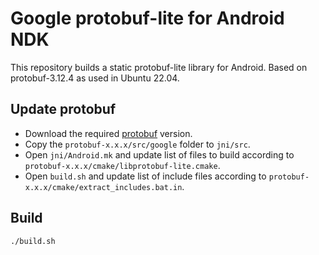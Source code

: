 # Google protobuf-lite for Android NDK

This repository builds a static protobuf-lite library for Android.
Based on protobuf-3.12.4 as used in Ubuntu 22.04.

## Update protobuf

- Download the required [protobuf](https://github.com/protocolbuffers/protobuf/releases) version.
- Copy the `protobuf-x.x.x/src/google` folder to `jni/src`.
- Open `jni/Android.mk` and update list of files to build
  according to `protobuf-x.x.x/cmake/libprotobuf-lite.cmake`.
- Open `build.sh` and update list of include files according to
  `protobuf-x.x.x/cmake/extract_includes.bat.in`.

## Build

```shell
./build.sh
```
